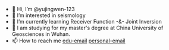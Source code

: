 - 👋 Hi, I’m @yujingwen-123
- 👀 I’m interested in seismology
- 🌱 I’m currently learning Receiver Function -&- Joint Inversion
- 🧐 I am studying for my master's degree at China University of Geosciences in Wuhan.
- 📫 How to reach me [edu-email](yujingwen2002@cug.edu.cn) [personal-email](yujingwen222@outlook.com)

<!---
yujingwen-123/yujingwen-123 is a ✨ special ✨ repository because its `README.md` (this file) appears on your GitHub profile.
You can click the Preview link to take a look at your changes.
--->

